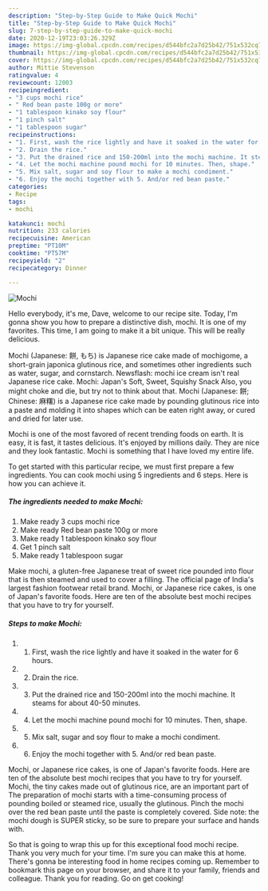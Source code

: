 ```yaml
---
description: "Step-by-Step Guide to Make Quick Mochi"
title: "Step-by-Step Guide to Make Quick Mochi"
slug: 7-step-by-step-guide-to-make-quick-mochi
date: 2020-12-19T23:03:26.329Z
image: https://img-global.cpcdn.com/recipes/d544bfc2a7d25b42/751x532cq70/mochi-recipe-main-photo.jpg
thumbnail: https://img-global.cpcdn.com/recipes/d544bfc2a7d25b42/751x532cq70/mochi-recipe-main-photo.jpg
cover: https://img-global.cpcdn.com/recipes/d544bfc2a7d25b42/751x532cq70/mochi-recipe-main-photo.jpg
author: Mittie Stevenson
ratingvalue: 4
reviewcount: 12003
recipeingredient:
- "3 cups mochi rice"
- " Red bean paste 100g or more"
- "1 tablespoon kinako soy flour"
- "1 pinch salt"
- "1 tablespoon sugar"
recipeinstructions:
- "1. First, wash the rice lightly and have it soaked in the water for 6 hours."
- "2. Drain the rice."
- "3. Put the drained rice and 150-200ml into the mochi machine. It steams for about 40-50 minutes."
- "4. Let the mochi machine pound mochi for 10 minutes. Then, shape."
- "5. Mix salt, sugar and soy flour to make a mochi condiment."
- "6. Enjoy the mochi together with 5. And/or red bean paste."
categories:
- Recipe
tags:
- mochi

katakunci: mochi 
nutrition: 233 calories
recipecuisine: American
preptime: "PT10M"
cooktime: "PT57M"
recipeyield: "2"
recipecategory: Dinner

---
```



![Mochi](https://img-global.cpcdn.com/recipes/d544bfc2a7d25b42/751x532cq70/mochi-recipe-main-photo.jpg)

Hello everybody, it's me, Dave, welcome to our recipe site. Today, I'm gonna show you how to prepare a distinctive dish, mochi. It is one of my favorites. This time, I am going to make it a bit unique. This will be really delicious.

Mochi (Japanese: 餅, もち) is Japanese rice cake made of mochigome, a short-grain japonica glutinous rice, and sometimes other ingredients such as water, sugar, and cornstarch. Newsflash: mochi ice cream isn&#39;t real Japanese rice cake. Mochi: Japan&#39;s Soft, Sweet, Squishy Snack Also, you might choke and die, but try not to think about that. Mochi (Japanese: 餅; Chinese: 麻糬) is a Japanese rice cake made by pounding glutinous rice into a paste and molding it into shapes which can be eaten right away, or cured and dried for later use.

Mochi is one of the most favored of recent trending foods on earth. It is easy, it is fast, it tastes delicious. It's enjoyed by millions daily. They are nice and they look fantastic. Mochi is something that I have loved my entire life.


To get started with this particular recipe, we must first prepare a few ingredients. You can cook mochi using 5 ingredients and 6 steps. Here is how you can achieve it.

<!--inarticleads1-->

##### The ingredients needed to make Mochi:

1. Make ready 3 cups mochi rice
1. Make ready  Red bean paste 100g or more
1. Make ready 1 tablespoon kinako soy flour
1. Get 1 pinch salt
1. Make ready 1 tablespoon sugar


Make mochi, a gluten-free Japanese treat of sweet rice pounded into flour that is then steamed and used to cover a filling. The official page of India&#39;s largest fashion footwear retail brand. Mochi, or Japanese rice cakes, is one of Japan&#39;s favorite foods. Here are ten of the absolute best mochi recipes that you have to try for yourself. 

<!--inarticleads2-->

##### Steps to make Mochi:

1. 1. First, wash the rice lightly and have it soaked in the water for 6 hours.
1. 2. Drain the rice.
1. 3. Put the drained rice and 150-200ml into the mochi machine. It steams for about 40-50 minutes.
1. 4. Let the mochi machine pound mochi for 10 minutes. Then, shape.
1. 5. Mix salt, sugar and soy flour to make a mochi condiment.
1. 6. Enjoy the mochi together with 5. And/or red bean paste.


Mochi, or Japanese rice cakes, is one of Japan&#39;s favorite foods. Here are ten of the absolute best mochi recipes that you have to try for yourself. Mochi, the tiny cakes made out of glutinous rice, are an important part of The preparation of mochi starts with a time-consuming process of pounding boiled or steamed rice, usually the glutinous. Pinch the mochi over the red bean paste until the paste is completely covered. Side note: the mochi dough is SUPER sticky, so be sure to prepare your surface and hands with. 

So that is going to wrap this up for this exceptional food mochi recipe. Thank you very much for your time. I'm sure you can make this at home. There's gonna be interesting food in home recipes coming up. Remember to bookmark this page on your browser, and share it to your family, friends and colleague. Thank you for reading. Go on get cooking!
